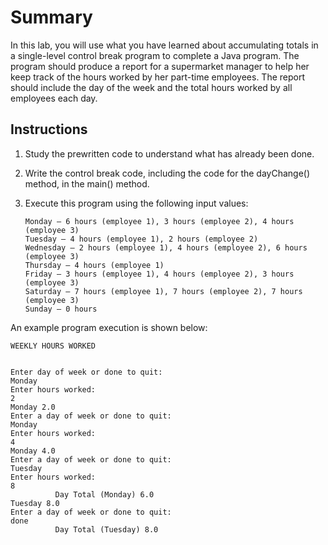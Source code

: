 # Summary
In this lab, you will use what you have learned about accumulating totals in a single-level control break program to complete a Java program.
The program should produce a report for a supermarket manager to help her keep track of the hours worked by her part-time employees.
The report should include the day of the week and the total hours worked by all employees each day.

## Instructions  

1. Study the prewritten code to understand what has already been done.  
2) Write the control break code, including the code for the dayChange() method, in the main() method.  
3. Execute this program using the following input values:  
   ```
   Monday – 6 hours (employee 1), 3 hours (employee 2), 4 hours (employee 3)
   Tuesday – 4 hours (employee 1), 2 hours (employee 2)
   Wednesday – 2 hours (employee 1), 4 hours (employee 2), 6 hours (employee 3)
   Thursday – 4 hours (employee 1)
   Friday – 3 hours (employee 1), 4 hours (employee 2), 3 hours (employee 3)
   Saturday – 7 hours (employee 1), 7 hours (employee 2), 7 hours (employee 3)
   Sunday – 0 hours
   ```

An example program execution is shown below:

```
WEEKLY HOURS WORKED


Enter day of week or done to quit:
Monday
Enter hours worked:
2
Monday 2.0
Enter a day of week or done to quit:
Monday
Enter hours worked:
4
Monday 4.0
Enter a day of week or done to quit:
Tuesday
Enter hours worked:
8
          Day Total (Monday) 6.0
Tuesday 8.0
Enter a day of week or done to quit:
done
          Day Total (Tuesday) 8.0
```